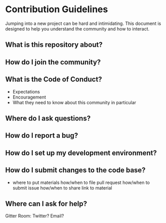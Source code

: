 # Contribution Guidelines

Jumping into a new project can be hard and intimidating. This document is designed to help you understand the community and how to interact.

## What is this repository about?

## How do I join the community?

## What is the Code of Conduct?
- Expectations
- Encouragement
- What they need to know about this community in particular

## Where do I ask questions?

## How do I report a bug?

## How do I set up my development environment?

## How do I submit changes to the code base?
- where to put materials
 how/when to file pull request
 how/when to submit issue
 how/when to share link to material

## Where can I ask for help? 
Gitter Room:
Twitter?
Email?

